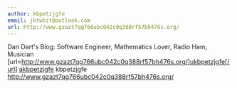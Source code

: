 ```yaml
---
author: kbpetzjgfe
email: jktwbit@outlook.com
url: http://www.gzazt7qg766ubc042c0q388rf57bh476s.org/
---
```


Dan Dart's Blog: Software Engineer, Mathematics Lover, Radio Ham, Musician
[url=http://www.gzazt7qg766ubc042c0q388rf57bh476s.org/]ukbpetzjgfe[/url]
<a href="http://www.gzazt7qg766ubc042c0q388rf57bh476s.org/">akbpetzjgfe</a>
kbpetzjgfe http://www.gzazt7qg766ubc042c0q388rf57bh476s.org/
